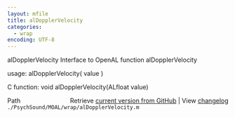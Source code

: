 ```yaml
---
layout: mfile
title: alDopplerVelocity
categories:
  - wrap
encoding: UTF-8
---
```


alDopplerVelocity  Interface to OpenAL function alDopplerVelocity  

usage:  alDopplerVelocity( value )  

C function:  void alDopplerVelocity(ALfloat value)  


<div class="code_header" style="text-align:right;">
  <span style="float:left;">Path&nbsp;&nbsp;</span> <span class="counter">Retrieve <a href=
  "https://raw.github.com/Psychtoolbox-3/Psychtoolbox-3/beta/./PsychSound/MOAL/wrap/alDopplerVelocity.m">current version from GitHub</a> | View <a href=
  "https://github.com/Psychtoolbox-3/Psychtoolbox-3/commits/beta/./PsychSound/MOAL/wrap/alDopplerVelocity.m">changelog</a></span>
</div>
<div class="code">
  <code>./PsychSound/MOAL/wrap/alDopplerVelocity.m</code>
</div>
